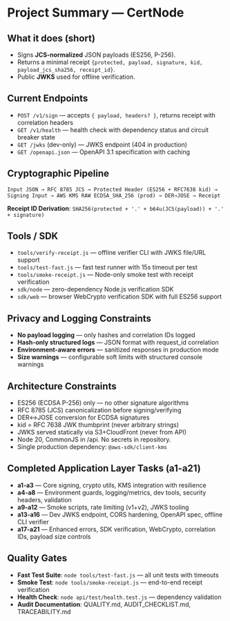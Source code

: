 # Project Summary — CertNode

## What it does (short)
- Signs **JCS-normalized** JSON payloads (ES256, P-256).
- Returns a minimal receipt `{protected, payload, signature, kid, payload_jcs_sha256, receipt_id}`.
- Public **JWKS** used for offline verification.

## Current Endpoints
- `POST /v1/sign` — accepts `{ payload, headers? }`, returns receipt with correlation headers
- `GET /v1/health` — health check with dependency status and circuit breaker state  
- `GET /jwks` (dev-only) — JWKS endpoint (404 in production)
- `GET /openapi.json` — OpenAPI 3.1 specification with caching

## Cryptographic Pipeline
```
Input JSON → RFC 8785 JCS → Protected Header (ES256 + RFC7638 kid) → 
Signing Input → AWS KMS RAW ECDSA_SHA_256 (prod) → DER→JOSE → Receipt
```

**Receipt ID Derivation**: `SHA256(protected + '.' + b64u(JCS(payload)) + '.' + signature)`

## Tools / SDK
- `tools/verify-receipt.js` — offline verifier CLI with JWKS file/URL support
- `tools/test-fast.js` — fast test runner with 15s timeout per test
- `tools/smoke-receipt.js` — Node-only smoke test with receipt verification
- `sdk/node` — zero-dependency Node.js verification SDK
- `sdk/web` — browser WebCrypto verification SDK with full ES256 support

## Privacy and Logging Constraints
- **No payload logging** — only hashes and correlation IDs logged
- **Hash-only structured logs** — JSON format with request_id correlation
- **Environment-aware errors** — sanitized responses in production mode
- **Size warnings** — configurable soft limits with structured console warnings

## Architecture Constraints
- ES256 (ECDSA P-256) only — no other signature algorithms
- RFC 8785 (JCS) canonicalization before signing/verifying
- DER↔JOSE conversion for ECDSA signatures
- kid = RFC 7638 JWK thumbprint (never arbitrary strings)
- JWKS served statically via S3+CloudFront (never from API)
- Node 20, CommonJS in /api. No secrets in repository.
- Single production dependency: `@aws-sdk/client-kms`

## Completed Application Layer Tasks (a1-a21)
- **a1-a3** — Core signing, crypto utils, KMS integration with resilience
- **a4-a8** — Environment guards, logging/metrics, dev tools, security headers, validation
- **a9-a12** — Smoke scripts, rate limiting (v1+v2), JWKS tooling
- **a13-a16** — Dev JWKS endpoint, CORS hardening, OpenAPI spec, offline CLI verifier
- **a17-a21** — Enhanced errors, SDK verification, WebCrypto, correlation IDs, payload size controls

## Quality Gates
- **Fast Test Suite**: `node tools/test-fast.js` — all unit tests with timeouts
- **Smoke Test**: `node tools/smoke-receipt.js` — end-to-end receipt verification  
- **Health Check**: `node api/test/health.test.js` — dependency validation
- **Audit Documentation**: QUALITY.md, AUDIT_CHECKLIST.md, TRACEABILITY.md